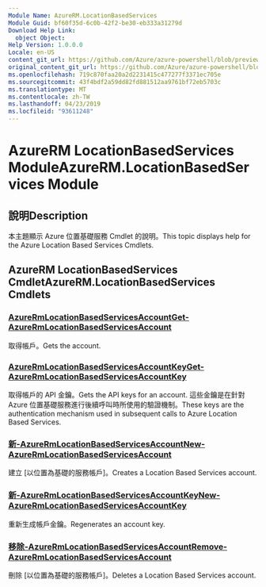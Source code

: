 ```yaml
---
Module Name: AzureRM.LocationBasedServices
Module Guid: bf60f35d-6c0b-42f2-be30-eb333a31279d
Download Help Link:
  object Object: 
Help Version: 1.0.0.0
Locale: en-US
content_git_url: https://github.com/Azure/azure-powershell/blob/preview/src/ResourceManager/LocationBasedServices/Commands.LocationBasedServices/help/AzureRM.LocationBasedServices.md
original_content_git_url: https://github.com/Azure/azure-powershell/blob/preview/src/ResourceManager/LocationBasedServices/Commands.LocationBasedServices/help/AzureRM.LocationBasedServices.md
ms.openlocfilehash: 719c870faa20a2d2231415c477277f3371ec705e
ms.sourcegitcommit: 43f4bdf2a59dd82fd881512aa9761bf72eb5703c
ms.translationtype: MT
ms.contentlocale: zh-TW
ms.lasthandoff: 04/23/2019
ms.locfileid: "93611248"
---
```

# <span data-ttu-id="5feea-101">AzureRM LocationBasedServices Module</span><span class="sxs-lookup"><span data-stu-id="5feea-101">AzureRM.LocationBasedServices Module</span></span>
## <span data-ttu-id="5feea-102">說明</span><span class="sxs-lookup"><span data-stu-id="5feea-102">Description</span></span>
<span data-ttu-id="5feea-103">本主題顯示 Azure 位置基礎服務 Cmdlet 的說明。</span><span class="sxs-lookup"><span data-stu-id="5feea-103">This topic displays help for the Azure Location Based Services Cmdlets.</span></span>

## <span data-ttu-id="5feea-104">AzureRM LocationBasedServices Cmdlet</span><span class="sxs-lookup"><span data-stu-id="5feea-104">AzureRM.LocationBasedServices Cmdlets</span></span>
### [<span data-ttu-id="5feea-105">AzureRmLocationBasedServicesAccount</span><span class="sxs-lookup"><span data-stu-id="5feea-105">Get-AzureRmLocationBasedServicesAccount</span></span>](Get-AzureRmLocationBasedServicesAccount.md)
<span data-ttu-id="5feea-106">取得帳戶。</span><span class="sxs-lookup"><span data-stu-id="5feea-106">Gets the account.</span></span>

### [<span data-ttu-id="5feea-107">AzureRmLocationBasedServicesAccountKey</span><span class="sxs-lookup"><span data-stu-id="5feea-107">Get-AzureRmLocationBasedServicesAccountKey</span></span>](Get-AzureRmLocationBasedServicesAccountKey.md)
<span data-ttu-id="5feea-108">取得帳戶的 API 金鑰。</span><span class="sxs-lookup"><span data-stu-id="5feea-108">Gets the API keys for an account.</span></span> <span data-ttu-id="5feea-109">這些金鑰是在針對 Azure 位置基礎服務進行後續呼叫時所使用的驗證機制。</span><span class="sxs-lookup"><span data-stu-id="5feea-109">These keys are the authentication mechanism used in subsequent calls to Azure Location Based Services.</span></span>

### [<span data-ttu-id="5feea-110">新-AzureRmLocationBasedServicesAccount</span><span class="sxs-lookup"><span data-stu-id="5feea-110">New-AzureRmLocationBasedServicesAccount</span></span>](New-AzureRmLocationBasedServicesAccount.md)
<span data-ttu-id="5feea-111">建立 [以位置為基礎的服務帳戶]。</span><span class="sxs-lookup"><span data-stu-id="5feea-111">Creates a Location Based Services account.</span></span>

### [<span data-ttu-id="5feea-112">新-AzureRmLocationBasedServicesAccountKey</span><span class="sxs-lookup"><span data-stu-id="5feea-112">New-AzureRmLocationBasedServicesAccountKey</span></span>](New-AzureRmLocationBasedServicesAccountKey.md)
<span data-ttu-id="5feea-113">重新生成帳戶金鑰。</span><span class="sxs-lookup"><span data-stu-id="5feea-113">Regenerates an account key.</span></span>

### [<span data-ttu-id="5feea-114">移除-AzureRmLocationBasedServicesAccount</span><span class="sxs-lookup"><span data-stu-id="5feea-114">Remove-AzureRmLocationBasedServicesAccount</span></span>](Remove-AzureRmLocationBasedServicesAccount.md)
<span data-ttu-id="5feea-115">刪除 [以位置為基礎的服務帳戶]。</span><span class="sxs-lookup"><span data-stu-id="5feea-115">Deletes a Location Based Services account.</span></span>

